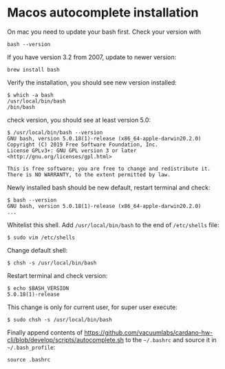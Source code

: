 # Macos autocomplete installation
On mac you need to update your bash first. Check your version with

```
bash --version
```

If you have version 3.2 from 2007, update to newer version:

```
brew install bash
```

Verify the installation, you should see new version installed:
```
$ which -a bash
/usr/local/bin/bash
/bin/bash
```

check version, you should see at least version 5.0:
```
$ /usr/local/bin/bash --version
GNU bash, version 5.0.18(1)-release (x86_64-apple-darwin20.2.0)
Copyright (C) 2019 Free Software Foundation, Inc.
License GPLv3+: GNU GPL version 3 or later <http://gnu.org/licenses/gpl.html>

This is free software; you are free to change and redistribute it.
There is NO WARRANTY, to the extent permitted by law.
```

Newly installed bash should be new default, restart terminal and check:
```
$ bash --version
GNU bash, version 5.0.18(1)-release (x86_64-apple-darwin20.2.0)
...
```

Whitelist this shell. Add `/usr/local/bin/bash` to the end of `/etc/shells` file:
```
$ sudo vim /etc/shells
```

Change default shell:
```
$ chsh -s /usr/local/bin/bash
```

Restart terminal and check version:
```
$ echo $BASH_VERSION
5.0.18(1)-release
```

This change is only for current user, for super user execute:
```
$ sudo chsh -s /usr/local/bin/bash
```

Finally append contents of https://github.com/vacuumlabs/cardano-hw-cli/blob/develop/scripts/autocomplete.sh to the `~/.bashrc` and source it in `~/.bash_profile`:
```
source .bashrc
```